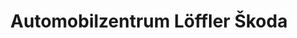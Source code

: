 ---
title: "Automobilzentrum Löffler Škoda"
url: /schweinfurt/automobilzentrum-loeffler-skoda-carl-benz-strasse/
shop: Autohaus
---